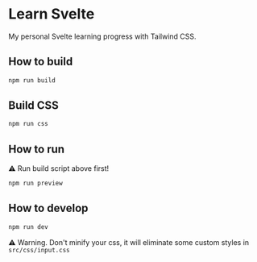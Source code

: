 # Learn Svelte

My personal Svelte learning progress with Tailwind CSS.

## How to build

```bash
npm run build
```

## Build CSS

```bash
npm run css
```

## How to run

:warning: Run build script above first!

```bash
npm run preview
```

## How to develop

```bash
npm run dev
```

:warning: Warning. Don't minify your css, it will eliminate some custom styles in `src/css/input.css`
